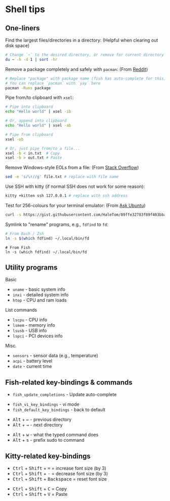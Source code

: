 # Shell tips

## One-liners

Find the largest files/directories in a directory:
(Helpful when clearing out disk space)

```bash
# Change `~` to the desired directory, or remove for current directory
du ~ -h -d 1 | sort -hr
```

Remove a package completely and safely with `pacman`:
(From [Reddit](https://www.reddit.com/r/archlinux/comments/ki9hmm/how_to_properly_removeuninstall_packagesapps_with/))

```bash
# Replace "package" with package name (fish has auto-complete for this)
# You can replace `pacman` with `yay` here
pacman -Runs package
```

Pipe from/to clipboard with `xsel`:

```bash
# Pipe into clipboard
echo "Hello world" | xsel -ib

# Or, append into clipboard
echo "Hello world" | xsel -ab

# Pipe from clipboard
xsel -ob

# Or, just pipe from/to a file...
xsel -b < in.txt  # Copy
xsel -b > out.txt # Paste
```

Remove Windows-style EOLs from a file:
(From [Stack Overflow](https://stackoverflow.com/questions/11680815/removing-windows-newlines-on-linux-sed-vs-awk))

```bash
sed -e 's/\r//g' file.txt # replace with file name
```

Use SSH with kitty (if normal SSH does not work for some reason):

```bash
kitty +kitten ssh 127.0.0.1 # replace with ssh address
```

Test for 256-colours for your terminal emulator:
(From [Ask Ubuntu](https://askubuntu.com/questions/821157/print-a-256-color-test-pattern-in-the-terminal))

```bash
curl -s https://gist.githubusercontent.com/HaleTom/89ffe32783f89f403bba96bd7bcd1263/raw/ | bash
```

Symlink to "rename" programs, e.g., `fdfind` to `fd`:

```bash
# From Bash / Zsh
ln -s $(which fdfind) ~/.local/bin/fd
```

```fish
# From Fish
ln -s (which fdfind) ~/.local/bin/fd
```

## Utility programs

Basic

- `uname` - basic system info
- `inxi` - detailed system info
- `htop` - CPU and ram loads

List commands

- `lscpu` - CPU info
- `lsmem` - memory info
- `lsusb` - USB info
- `lspci` - PCI devices info

Misc.

- `sensors` - sensor data (e.g., temperature)
- `acpi` - battery level
- `date` - current time

## Fish-related key-bindings & commands

- `fish_update_completions` - Update auto-complete

* `fish_vi_key_bindings` - vi mode
* `fish_default_key_bindings` - back to default

- <kbd>Alt</kbd> + <kbd>←</kbd> - previous directory
- <kbd>Alt</kbd> + <kbd>→</kbd> - next directory

* <kbd>Alt</kbd> + <kbd>w</kbd> - what the typed command does
* <kbd>Alt</kbd> + <kbd>s</kbd> - prefix sudo to command

## Kitty-related key-bindings

- <kbd>Ctrl</kbd> + <kbd>Shift</kbd> + <kbd>=</kbd> = increase font size (by 3)
- <kbd>Ctrl</kbd> + <kbd>Shift</kbd> + <kbd>-</kbd> = decrease font size (by 3)
- <kbd>Ctrl</kbd> + <kbd>Shift</kbd> + <kbd>Backspace</kbd> = reset font size

* <kbd>Ctrl</kbd> + <kbd>Shift</kbd> + <kbd>C</kbd> = Copy
* <kbd>Ctrl</kbd> + <kbd>Shift</kbd> + <kbd>V</kbd> = Paste
